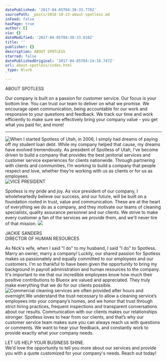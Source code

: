 ```yaml
---
datePublished: '2017-04-05T04:38:33.778Z'
sourcePath: _posts/2016-10-23-about-spotless.md
inFeed: false
hasPage: true
author: []
via: {}
dateModified: '2017-04-05T04:38:33.038Z'
title: ''
publisher: {}
description: ABOUT SPOTLESS
starred: false
datePublishedOriginal: '2017-04-05T04:14:16.747Z'
url: about-spotless/index.html
_type: Blurb

---
```

ABOUT SPOTLESS

Our company is built on a passion for customer service. Our focus is your bottom line. You can trust our team to deliver on what we promise. We encourage open communication, being accountable for our work and responsive to your questions and feedback. We track our time and work efficiently to make sure we effectively bring your company value - you get what you paid for, and more!

---

![When I started Spotless of Utah, in 2006, I simply had dreams of paying off my student loan debt. While my company helped that cause, my dreams have evolved tremendously. As president of Spotless of Utah, I’ve become driven to build a company that provides the best janitorial services and customer service experiences for clients nationwide. Through partnering with clients and communities, I’m working to build a company that people respect and love, whether they’re working with us as clients or for us as employees.](https://the-grid-user-content.s3-us-west-2.amazonaws.com/1ba49c20-ec13-4e85-be8b-9300488411df.jpg)
![VICE PRESIDENT](https://the-grid-user-content.s3-us-west-2.amazonaws.com/84fde44e-ec11-4dfa-88ae-01dafeeb70bc.jpg)

Spotless is my pride and joy. As vice president of our company, I wholeheartedly believe our success, and our future, will be built on a foundation rooted in trust, value and communication. These are at the heart of everything we do as a company, and they motivate our teams of cleaning specialists, quality assurance personnel and our clients. We strive to make every customer a fan of the services we provide them, and we'll never tire of that mission.
![](https://the-grid-user-content.s3-us-west-2.amazonaws.com/41f2e132-f6c4-4a78-89bc-3aa653b47a26.jpg)

JACKIE SANDERS  
DIRECTOR OF HUMAN RESOURCES

As Nick's wife, when I said "I do" to my husband, I said "I do" to Spotless. Marry an owner, marry a company! Luckily, our shared passion for Spotless makes us passionately and equally committed to our employees and our customers. I'm so thankful to have been given the opportunity to bring my background in payroll administration and human resources to the company. It's important to me that our incredible employees know how much their positive contributions to Blueox are valued and appreciated. They truly make everything that we do for our clients possible.
![Commercial cleaning services are often provided after hours and overnight.We understand the trust necessary to allow a cleaning service’s employees into your company’s homes, and we honor that trust through strict hiring practices, frequent inspections and transparent conversations about our results. Communication with our clients makes our relationships stronger. Spotless loves to hear from our clients, and that’s why our customer service team makes sure you can always reach us with questions or comments. We want to hear your feedback, and constantly work to provide exactly what your company needs.](https://the-grid-user-content.s3-us-west-2.amazonaws.com/283496f0-f899-403b-b6a7-2b5bb7cf4482.jpg)

LET US HELP YOUR BUSINESS SHINE.  
We'd love the opportunity to tell you more about our services and provide you with a quote customized for your company's needs. Reach out today!
